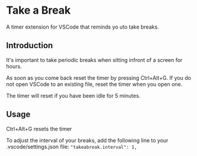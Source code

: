 # Take a Break
A timer extension for VSCode that reminds yo uto take breaks.

## Introduction
It's important to take periodic breaks when sitting infront of a screen for hours.

As soon as you come back reset the timer by pressing Ctrl+Alt+G. If you do not open VSCode to an existing file, reset the timer when you open one.

The timer will reset if you have been idle for 5 minutes.

## Usage
Ctrl+Alt+G resets the timer

To adjust the interval of your breaks, add the following line to your .vscode/settings.json file: 
`"takeabreak.interval": 1,`
